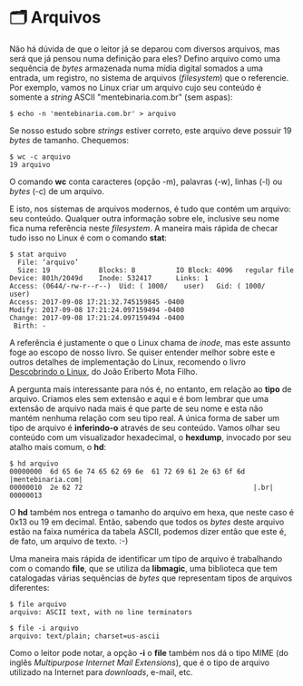 # 🗂 Arquivos

Não há dúvida de que o leitor já se deparou com diversos arquivos, mas será que já pensou numa definição para eles? Defino arquivo como uma sequência de _bytes_ armazenada numa mídia digital somados a uma entrada, um registro, no sistema de arquivos \(_filesystem_\) que o referencie. Por exemplo, vamos no Linux criar um arquivo cujo seu conteúdo é somente a _string_ ASCII "mentebinaria.com.br" \(sem aspas\):

```text
$ echo -n 'mentebinaria.com.br' > arquivo
```

Se nosso estudo sobre _strings_ estiver correto, este arquivo deve possuir 19 _bytes_ de tamanho. Chequemos:

```text
$ wc -c arquivo
19 arquivo
```

O comando **wc** conta caracteres \(opção -m\), palavras \(-w\), linhas \(-l\) ou _bytes_ \(-c\) de um arquivo.

E isto, nos sistemas de arquivos modernos, é tudo que contém um arquivo: seu conteúdo. Qualquer outra informação sobre ele, inclusive seu nome fica numa referência neste _filesystem_. A maneira mais rápida de checar tudo isso no Linux é com o comando **stat**:

```text
$ stat arquivo
  File: ‘arquivo’
  Size: 19            Blocks: 8          IO Block: 4096   regular file
Device: 801h/2049d    Inode: 532417      Links: 1
Access: (0644/-rw-r--r--)  Uid: ( 1000/    user)   Gid: ( 1000/    user)
Access: 2017-09-08 17:21:32.745159845 -0400
Modify: 2017-09-08 17:21:24.097159494 -0400
Change: 2017-09-08 17:21:24.097159494 -0400
 Birth: -
```

A referência é justamente o que o Linux chama de _inode_, mas este assunto foge ao escopo de nosso livro. Se quiser entender melhor sobre este e outros detalhes de implementação do Linux, recomendo o livro [Descobrindo o Linux](https://novatec.com.br/livros/linux-3ed/), do João Eriberto Mota Filho.

A pergunta mais interessante para nós é, no entanto, em relação ao **tipo** de arquivo. Criamos eles sem extensão e aqui e é bom lembrar que uma extensão de arquivo nada mais é que parte de seu nome e esta não mantém nenhuma relação com seu tipo real. A única forma de saber um tipo de arquivo é **inferindo-o** através de seu conteúdo. Vamos olhar seu conteúdo com um visualizador hexadecimal, o **hexdump**, invocado por seu atalho mais comum, o **hd**:

```text
$ hd arquivo
00000000  6d 65 6e 74 65 62 69 6e  61 72 69 61 2e 63 6f 6d  |mentebinaria.com|
00000010  2e 62 72                                          |.br|
00000013
```

O **hd** também nos entrega o tamanho do arquivo em hexa, que neste caso é 0x13 ou 19 em decimal. Então, sabendo que todos os _bytes_ deste arquivo estão na faixa numérica da tabela ASCII, podemos dizer então que este é, de fato, um arquivo de texto. :-\)

Uma maneira mais rápida de identificar um tipo de arquivo é trabalhando com o comando **file**, que se utiliza da **libmagic**, uma biblioteca que tem catalogadas várias sequências de _bytes_ que representam tipos de arquivos diferentes:

```text
$ file arquivo
arquivo: ASCII text, with no line terminators

$ file -i arquivo
arquivo: text/plain; charset=us-ascii
```

Como o leitor pode notar, a opção **-i** o **file** também nos dá o tipo MIME \(do inglês _Multipurpose Internet Mail Extensions_\), que é o tipo de arquivo utilizado na Internet para _downloads_, e-mail, etc.

